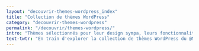 ```yaml
---
layout: "decouvrir-themes-wordpress_index"
title: "Collection de thèmes WordPress"
category: "decouvrir-themes-wordpress"
permalink: "/decouvrir/themes-wordpress/"
intro: "Thèmes sélectionnés pour leur design sympa, leurs fonctionnalités utiles & leur code propre. En cours de mise à jour. N'hésitez pas à suggérer vos découvertes et vos créations."
text-twtr: "En train d'explorer la collection de thèmes WordPress du @MagDuWebdesign"
---
```


